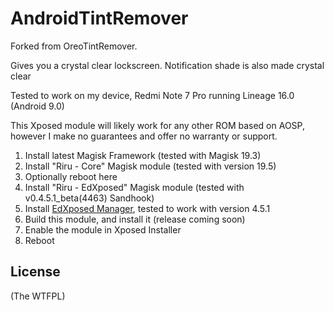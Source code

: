 # AndroidTintRemover

Forked from OreoTintRemover.

Gives you a crystal clear lockscreen. Notification shade is also made crystal clear

Tested to work on my device, Redmi Note 7 Pro running Lineage 16.0 (Android 9.0)

This Xposed module will likely work for any other ROM based on AOSP, however I make no guarantees and offer no warranty or support.

1. Install latest Magisk Framework (tested with Magisk 19.3)
2. Install "Riru - Core" Magisk module (tested with version 19.5)
3. Optionally reboot here
4. Install "Riru - EdXposed" Magisk module (tested with v0.4.5.1_beta(4463) Sandhook)
5. Install [EdXposed Manager](https://github.com/ElderDrivers/EdXposedManager/releases/tag/v4.5.1), tested to work with version 4.5.1
6. Build this module, and install it (release coming soon)
4. Enable the module in Xposed Installer
5. Reboot

## License

(The WTFPL)
